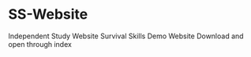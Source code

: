 # SS-Website
Independent Study Website
Survival Skills Demo Website 
Download and open through index

